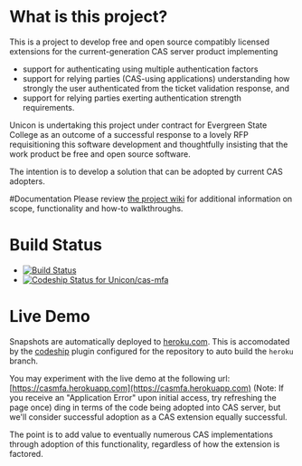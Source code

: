 # What is this project?

This is a project to develop free and open source compatibly licensed extensions for the current-generation CAS server product implementing
* support for authenticating using multiple authentication factors
* support for relying parties (CAS-using applications) understanding how strongly the user authenticated from the ticket validation response, and
* support for relying parties exerting authentication strength requirements.

Unicon is undertaking this project under contract for Evergreen State College as an outcome of a successful response to a lovely RFP requisitioning this software development and thoughtfully insisting that the work product be free and open source software.

The intention is to develop a solution that can be adopted by current CAS adopters.

#Documentation
Please review [the project wiki](https://github.com/Unicon/cas-mfa/wiki) for additional information on scope, functionality and how-to walkthroughs. 

# Build Status

* [![Build Status](https://secure.travis-ci.org/Unicon/cas-mfa.png)](http://travis-ci.org/Unicon/cas-mfa)
* [ ![Codeship Status for Unicon/cas-mfa](https://www.codeship.io/projects/0bbd72d0-b74c-0130-d193-1eff452fc99e/status?branch=master)](https://www.codeship.io/projects/4315)

# Live Demo
Snapshots are automatically deployed to [heroku.com](http://heroku.com). This is accomodated by the [codeship](http://codeship.io) plugin
configured for the repository to auto build the `heroku` branch.

You may experiment with the live demo at the following url:
[https://casmfa.herokuapp.com](https://casmfa.herokuapp.com) (Note: If you receive an "Application Error" upon initial access,
try refreshing the page once)
ding in terms of the code being adopted into CAS server, but we'll consider successful adoption as a CAS extension equally successful.

The point is to add value to eventually numerous CAS implementations through adoption of this functionality, regardless of how the extension is factored.


